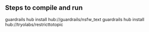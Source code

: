 Steps to compile and run
--------------------------
guardrails hub install hub://guardrails/nsfw_text
guardrails hub install hub://tryolabs/restricttotopic
